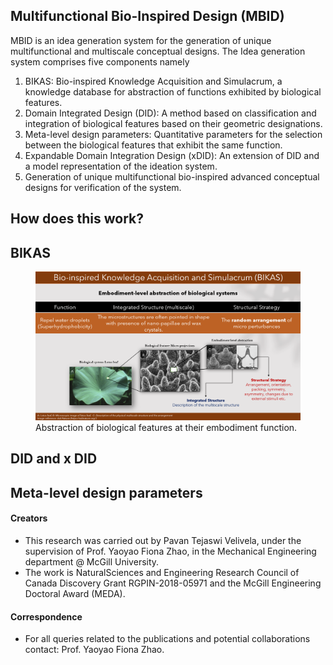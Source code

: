 ## Multifunctional Bio-Inspired Design (MBID)
MBID is an idea generation system for the generation of unique multifunctional and multiscale conceptual designs. The Idea generation system comprises five components namely
1. BIKAS: Bio-inspired Knowledge Acquisition and Simulacrum, a knowledge database for abstraction of functions exhibited by biological features.
2. Domain Integrated Design (DID): A method based on classification and integration of biological features based on their geometric designations.
3. Meta-level design parameters: Quantitative parameters for the selection between the biological features that exhibit the same function.
4. Expandable Domain Integration Design (xDID): An extension of DID and a model representation of the ideation system.
5. Generation of unique multifunctional bio-inspired advanced conceptual designs for verification of the system.

## How does this work?

## BIKAS

<figure>
    <img src="Image-2.png"
         alt="BIKAS">
    <figcaption>Abstraction of biological features at their embodiment function.</figcaption>
</figure>


## DID and x DID

## Meta-level design parameters




#### Creators
- This research was carried out by Pavan Tejaswi Velivela, under the supervision of Prof. Yaoyao Fiona Zhao, in the Mechanical Engineering department @ McGill University.
- The work is NaturalSciences and Engineering Research Council of Canada Discovery Grant RGPIN-2018-05971 and the McGill Engineering Doctoral Award (MEDA).

#### Correspondence
- For all queries related to the publications and potential collaborations contact: Prof. Yaoyao Fiona Zhao.
